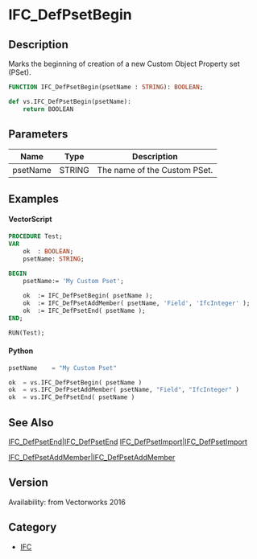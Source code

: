 # IFC_DefPsetBegin

## Description
Marks the beginning of creation of a new Custom Object Property set (PSet).

```pascal
FUNCTION IFC_DefPsetBegin(psetName : STRING): BOOLEAN;
```

```python
def vs.IFC_DefPsetBegin(psetName):
    return BOOLEAN
```

## Parameters
|Name|Type|Description|
|---|---|---|
|psetName|STRING|The name of the Custom PSet.|

## Examples
#### VectorScript ####
```pascal
PROCEDURE Test;
VAR
	ok	: BOOLEAN;
	psetName: STRING;
	
BEGIN
	psetName:= 'My Custom Pset';

	ok	:= IFC_DefPsetBegin( psetName );
	ok	:= IFC_DefPsetAddMember( psetName, 'Field', 'IfcInteger' );
	ok	:= IFC_DefPsetEnd( psetName );
END;

RUN(Test);
```
#### Python ####
```python
psetName	= "My Custom Pset"

ok	= vs.IFC_DefPsetBegin( psetName )
ok	= vs.IFC_DefPsetAddMember( psetName, "Field", "IfcInteger" )
ok	= vs.IFC_DefPsetEnd( psetName )
```

## See Also
[IFC_DefPsetEnd|IFC_DefPsetEnd](IFC_DefPsetEnd|IFC_DefPsetEnd.md)
[IFC_DefPsetImport|IFC_DefPsetImport](IFC_DefPsetImport|IFC_DefPsetImport.md)

[IFC_DefPsetAddMember|IFC_DefPsetAddMember](IFC_DefPsetAddMember|IFC_DefPsetAddMember.md)

## Version
Availability: from Vectorworks 2016

## Category
* [IFC](../Categories/IFC.md)
